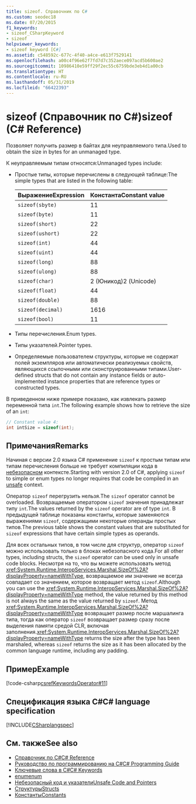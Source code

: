 ```yaml
---
title: sizeof. Справочник по C#
ms.custom: seodec18
ms.date: 07/20/2015
f1_keywords:
- sizeof_CSharpKeyword
- sizeof
helpviewer_keywords:
- sizeof keyword [C#]
ms.assetid: c548592c-677c-4f40-a4ce-e613f7529141
ms.openlocfilehash: a00c4f96e62f7fd7d7c352aece097acd5b600ae2
ms.sourcegitcommit: 10986410e59ff29f2ec55c6759bde3eb4d1a00cb
ms.translationtype: HT
ms.contentlocale: ru-RU
ms.lasthandoff: 05/31/2019
ms.locfileid: "66422393"
---
```

# <a name="sizeof-c-reference"></a><span data-ttu-id="e60fd-102">sizeof (Справочник по C#)</span><span class="sxs-lookup"><span data-stu-id="e60fd-102">sizeof (C# Reference)</span></span>

<span data-ttu-id="e60fd-103">Позволяет получить размер в байтах для неуправляемого типа.</span><span class="sxs-lookup"><span data-stu-id="e60fd-103">Used to obtain the size in bytes for an unmanaged type.</span></span>

<span data-ttu-id="e60fd-104">К неуправляемым типам относятся:</span><span class="sxs-lookup"><span data-stu-id="e60fd-104">Unmanaged types include:</span></span>

- <span data-ttu-id="e60fd-105">Простые типы, которые перечислены в следующей таблице:</span><span class="sxs-lookup"><span data-stu-id="e60fd-105">The simple types that are listed in the following table:</span></span>

   |<span data-ttu-id="e60fd-106">Выражение</span><span class="sxs-lookup"><span data-stu-id="e60fd-106">Expression</span></span>|<span data-ttu-id="e60fd-107">Константа</span><span class="sxs-lookup"><span data-stu-id="e60fd-107">Constant value</span></span>|
   |----------------|--------------------|
   |`sizeof(sbyte)`|<span data-ttu-id="e60fd-108">1</span><span class="sxs-lookup"><span data-stu-id="e60fd-108">1</span></span>|
   |`sizeof(byte)`|<span data-ttu-id="e60fd-109">1</span><span class="sxs-lookup"><span data-stu-id="e60fd-109">1</span></span>|
   |`sizeof(short)`|<span data-ttu-id="e60fd-110">2</span><span class="sxs-lookup"><span data-stu-id="e60fd-110">2</span></span>|
   |`sizeof(ushort)`|<span data-ttu-id="e60fd-111">2</span><span class="sxs-lookup"><span data-stu-id="e60fd-111">2</span></span>|
   |`sizeof(int)`|<span data-ttu-id="e60fd-112">4</span><span class="sxs-lookup"><span data-stu-id="e60fd-112">4</span></span>|
   |`sizeof(uint)`|<span data-ttu-id="e60fd-113">4</span><span class="sxs-lookup"><span data-stu-id="e60fd-113">4</span></span>|
   |`sizeof(long)`|<span data-ttu-id="e60fd-114">8</span><span class="sxs-lookup"><span data-stu-id="e60fd-114">8</span></span>|
   |`sizeof(ulong)`|<span data-ttu-id="e60fd-115">8</span><span class="sxs-lookup"><span data-stu-id="e60fd-115">8</span></span>|
   |`sizeof(char)`|<span data-ttu-id="e60fd-116">2 (Юникод)</span><span class="sxs-lookup"><span data-stu-id="e60fd-116">2 (Unicode)</span></span>|
   |`sizeof(float)`|<span data-ttu-id="e60fd-117">4</span><span class="sxs-lookup"><span data-stu-id="e60fd-117">4</span></span>|
   |`sizeof(double)`|<span data-ttu-id="e60fd-118">8</span><span class="sxs-lookup"><span data-stu-id="e60fd-118">8</span></span>|
   |`sizeof(decimal)`|<span data-ttu-id="e60fd-119">16</span><span class="sxs-lookup"><span data-stu-id="e60fd-119">16</span></span>|
   |`sizeof(bool)`|<span data-ttu-id="e60fd-120">1</span><span class="sxs-lookup"><span data-stu-id="e60fd-120">1</span></span>|

- <span data-ttu-id="e60fd-121">Типы перечисления.</span><span class="sxs-lookup"><span data-stu-id="e60fd-121">Enum types.</span></span>

- <span data-ttu-id="e60fd-122">Типы указателей.</span><span class="sxs-lookup"><span data-stu-id="e60fd-122">Pointer types.</span></span>

- <span data-ttu-id="e60fd-123">Определяемые пользователем структуры, которые не содержат полей экземпляров или автоматически реализуемых свойств, являющихся ссылочными или сконструированными типами.</span><span class="sxs-lookup"><span data-stu-id="e60fd-123">User-defined structs that do not contain any instance fields or auto-implemented instance properties that are reference types or constructed types.</span></span>

<span data-ttu-id="e60fd-124">В приведенном ниже примере показано, как извлекать размер переменной типа `int`.</span><span class="sxs-lookup"><span data-stu-id="e60fd-124">The following example shows how to retrieve the size of an `int`:</span></span>

```csharp
// Constant value 4:
int intSize = sizeof(int);
```

## <a name="remarks"></a><span data-ttu-id="e60fd-125">Примечания</span><span class="sxs-lookup"><span data-stu-id="e60fd-125">Remarks</span></span>

<span data-ttu-id="e60fd-126">Начиная с версии 2.0 языка C# применение `sizeof` к простым типам или типам перечисления больше не требует компиляции кода в [небезопасном](unsafe.md) контексте.</span><span class="sxs-lookup"><span data-stu-id="e60fd-126">Starting with version 2.0 of C#, applying `sizeof` to simple or enum types no longer requires that code be compiled in an [unsafe](unsafe.md) context.</span></span>

<span data-ttu-id="e60fd-127">Оператор `sizeof` перегрузить нельзя.</span><span class="sxs-lookup"><span data-stu-id="e60fd-127">The `sizeof` operator cannot be overloaded.</span></span> <span data-ttu-id="e60fd-128">Возвращаемые оператором `sizeof` значения принадлежат типу `int`.</span><span class="sxs-lookup"><span data-stu-id="e60fd-128">The values returned by the `sizeof` operator are of type `int`.</span></span> <span data-ttu-id="e60fd-129">В предыдущей таблице показаны константы, которые заменяются выражениями `sizeof`, содержащими некоторые операнды простых типов.</span><span class="sxs-lookup"><span data-stu-id="e60fd-129">The previous table shows the constant values that are substituted for `sizeof` expressions that have certain simple types as operands.</span></span>

<span data-ttu-id="e60fd-130">Для всех остальных типов, в том числе для структур, оператор `sizeof` можно использовать только в блоках небезопасного кода.</span><span class="sxs-lookup"><span data-stu-id="e60fd-130">For all other types, including structs, the `sizeof` operator can be used only in unsafe code blocks.</span></span> <span data-ttu-id="e60fd-131">Несмотря на то, что вы можете использовать метод <xref:System.Runtime.InteropServices.Marshal.SizeOf%2A?displayProperty=nameWithType>, возвращаемое им значение не всегда совпадает со значением, которое возвращает метод `sizeof`.</span><span class="sxs-lookup"><span data-stu-id="e60fd-131">Although you can use the <xref:System.Runtime.InteropServices.Marshal.SizeOf%2A?displayProperty=nameWithType> method, the value returned by this method is not always the same as the value returned by `sizeof`.</span></span> <span data-ttu-id="e60fd-132">Метод <xref:System.Runtime.InteropServices.Marshal.SizeOf%2A?displayProperty=nameWithType> возвращает размер после маршалинга типа, тогда как оператор `sizeof` возвращает размер сразу после выделения памяти средой CLR, включая заполнения.</span><span class="sxs-lookup"><span data-stu-id="e60fd-132"><xref:System.Runtime.InteropServices.Marshal.SizeOf%2A?displayProperty=nameWithType> returns the size after the type has been marshaled, whereas `sizeof` returns the size as it has been allocated by the common language runtime, including any padding.</span></span>

## <a name="example"></a><span data-ttu-id="e60fd-133">Пример</span><span class="sxs-lookup"><span data-stu-id="e60fd-133">Example</span></span>

[!code-csharp[csrefKeywordsOperator#11](~/samples/snippets/csharp/VS_Snippets_VBCSharp/csrefKeywordsOperator/CS/csrefKeywordsOperators.cs#11)]

## <a name="c-language-specification"></a><span data-ttu-id="e60fd-134">Спецификация языка C#</span><span class="sxs-lookup"><span data-stu-id="e60fd-134">C# language specification</span></span>

[!INCLUDE[CSharplangspec](~/includes/csharplangspec-md.md)]

## <a name="see-also"></a><span data-ttu-id="e60fd-135">См. также</span><span class="sxs-lookup"><span data-stu-id="e60fd-135">See also</span></span>

- [<span data-ttu-id="e60fd-136">Справочник по C#</span><span class="sxs-lookup"><span data-stu-id="e60fd-136">C# Reference</span></span>](../index.md)
- [<span data-ttu-id="e60fd-137">Руководство по программированию на C#</span><span class="sxs-lookup"><span data-stu-id="e60fd-137">C# Programming Guide</span></span>](../../programming-guide/index.md)
- [<span data-ttu-id="e60fd-138">Ключевые слова в C#</span><span class="sxs-lookup"><span data-stu-id="e60fd-138">C# Keywords</span></span>](index.md)
- [<span data-ttu-id="e60fd-139">enum</span><span class="sxs-lookup"><span data-stu-id="e60fd-139">enum</span></span>](enum.md)
- [<span data-ttu-id="e60fd-140">Небезопасный код и указатели</span><span class="sxs-lookup"><span data-stu-id="e60fd-140">Unsafe Code and Pointers</span></span>](../../programming-guide/unsafe-code-pointers/index.md)
- [<span data-ttu-id="e60fd-141">Структуры</span><span class="sxs-lookup"><span data-stu-id="e60fd-141">Structs</span></span>](../../programming-guide/classes-and-structs/structs.md)
- [<span data-ttu-id="e60fd-142">Константы</span><span class="sxs-lookup"><span data-stu-id="e60fd-142">Constants</span></span>](../../programming-guide/classes-and-structs/constants.md)
